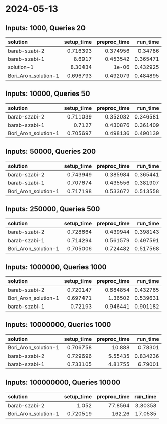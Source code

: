 # 2024-05-13

## Inputs: 1000, Queries 20

| solution             |   setup_time |   preproc_time |   run_time |
|:---------------------|-------------:|---------------:|-----------:|
| barab-szabi-2        |     0.716393 |       0.374956 |   0.34786  |
| barab-szabi-1        |     8.6917   |       0.453542 |   0.365471 |
| solution-1           |     8.30434  |       1e-06    |   0.432925 |
| Bori_Aron_solution-1 |     0.696793 |       0.492079 |   0.484895 |

## Inputs: 10000, Queries 50

| solution             |   setup_time |   preproc_time |   run_time |
|:---------------------|-------------:|---------------:|-----------:|
| barab-szabi-2        |     0.711039 |       0.352032 |   0.346581 |
| barab-szabi-1        |     0.7127   |       0.430876 |   0.361409 |
| Bori_Aron_solution-1 |     0.705697 |       0.498136 |   0.490139 |

## Inputs: 50000, Queries 200

| solution             |   setup_time |   preproc_time |   run_time |
|:---------------------|-------------:|---------------:|-----------:|
| barab-szabi-2        |     0.743949 |       0.385984 |   0.365441 |
| barab-szabi-1        |     0.707674 |       0.435556 |   0.381907 |
| Bori_Aron_solution-1 |     0.717198 |       0.533672 |   0.513558 |

## Inputs: 250000, Queries 500

| solution             |   setup_time |   preproc_time |   run_time |
|:---------------------|-------------:|---------------:|-----------:|
| barab-szabi-2        |     0.728664 |       0.439944 |   0.398143 |
| barab-szabi-1        |     0.714294 |       0.561579 |   0.497591 |
| Bori_Aron_solution-1 |     0.705006 |       0.724482 |   0.517568 |

## Inputs: 1000000, Queries 1000

| solution             |   setup_time |   preproc_time |   run_time |
|:---------------------|-------------:|---------------:|-----------:|
| barab-szabi-2        |     0.720147 |       0.684854 |   0.432765 |
| Bori_Aron_solution-1 |     0.697471 |       1.36502  |   0.539631 |
| barab-szabi-1        |     0.72193  |       0.946441 |   0.901182 |

## Inputs: 10000000, Queries 1000

| solution             |   setup_time |   preproc_time |   run_time |
|:---------------------|-------------:|---------------:|-----------:|
| Bori_Aron_solution-1 |     0.706758 |       10.888   |   0.78301  |
| barab-szabi-2        |     0.729696 |        5.55435 |   0.834236 |
| barab-szabi-1        |     0.733105 |        4.81755 |   6.79001  |

## Inputs: 100000000, Queries 10000

| solution             |   setup_time |   preproc_time |   run_time |
|:---------------------|-------------:|---------------:|-----------:|
| barab-szabi-2        |     1.052    |        77.8564 |    3.80358 |
| Bori_Aron_solution-1 |     0.720519 |       162.26   |   17.0535  |